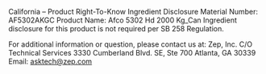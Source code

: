  
 
 
California – Product Right-To-Know Ingredient Disclosure 
Material Number: AF5302AKGC 
Product Name: Afco 5302 Hd 2000 Kg_Can 
Ingredient disclosure for this product is not required per SB 258 Regulation. 
 
For additional information or question, please contact us at: 
Zep, Inc. 
C/O Technical Services 
3330 Cumberland Blvd. SE, Ste 700 
Atlanta, GA 30339 
Email: asktech@zep.com 
 
 
 
 
